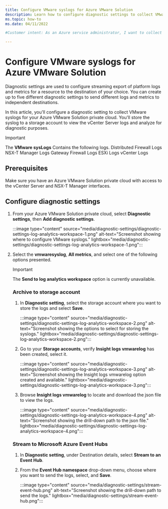 ```yaml
---
title: Configure VMware syslogs for Azure VMware Solution
description: Learn how to configure diagnostic settings to collect VMware syslogs for your Azure VMware Solution private cloud.
ms.topic: how-to 
ms.date: 04/11/2022

#Customer intent: As an Azure service administrator, I want to collect VMware syslogs and store it in my storage account so that I can view the vCenter Server logs and analyze for any diagnostic purposes.

---
```


# Configure VMware syslogs for Azure VMware Solution

Diagnostic settings are used to configure streaming export of platform logs and metrics for a resource to the destination of your choice. You can create up to five different diagnostic settings to send different logs and metrics to independent destinations. 

In this article, you'll configure a diagnostic setting to collect VMware syslogs for your Azure VMware Solution private cloud. You'll store the syslog to a storage account to view the vCenter Server logs and analyze for diagnostic purposes. 
 >[!IMPORTANT]
   >The **VMware sysLogs** Contains the following logs.
   >Distributed Firewall Logs
   >NSX-T Manager Logs
   >Gateway Firewall Logs
   >ESXi Logs
   >vCenter Logs
 

## Prerequisites

Make sure you have an Azure VMware Solution private cloud with access to the vCenter Server and NSX-T Manager interfaces. 

## Configure diagnostic settings

1. From your Azure VMware Solution private cloud, select **Diagnostic settings**, then **Add diagnostic settings**.
 
   :::image type="content" source="media/diagnostic-settings/diagnostic-settings-log-analytics-workspace-1.png" alt-text="Screenshot showing where to configure VMware syslogs." lightbox="media/diagnostic-settings/diagnostic-settings-log-analytics-workspace-1.png":::


1. Select the **vmwaresyslog**, **All metrics**, and select one of the following options presented.

   >[!IMPORTANT]
   >The **Send to log analytics workspace** option is currently unavailable.
 
   ### Archive to storage account

    1. In **Diagnostic setting**, select the storage account where you want to store the logs and select **Save**.

       :::image type="content" source="media/diagnostic-settings/diagnostic-settings-log-analytics-workspace-2.png" alt-text="Screenshot showing the options to select for storing the syslogs." lightbox="media/diagnostic-settings/diagnostic-settings-log-analytics-workspace-2.png":::

    1. Go to your **Storage accounts**, verify **Insight logs vmwarelog** has been created, select it. 
 
       :::image type="content" source="media/diagnostic-settings/diagnostic-settings-log-analytics-workspace-3.png" alt-text="Screenshot showing the Insight logs vmwarelog option created and available." lightbox="media/diagnostic-settings/diagnostic-settings-log-analytics-workspace-3.png":::


    1. Browse **Insight logs vmwarelog** to locate and download the json file to view the logs.

       :::image type="content" source="media/diagnostic-settings/diagnostic-settings-log-analytics-workspace-4.png" alt-text="Screenshot showing the drill-down path to the json file." lightbox="media/diagnostic-settings/diagnostic-settings-log-analytics-workspace-4.png"::: 

   ### Stream to Microsoft Azure Event Hubs

    1. In **Diagnostic setting**, under Destination details, select **Stream to an Event Hub**. 
    1. From the **Event Hub namespace** drop-down menu, choose where you want to send the logs, select, and **Save**.
    
       :::image type="content" source="media/diagnostic-settings/stream-event-hub.png" alt-text="Screenshot showing the drill-down path to send the logs." lightbox="media/diagnostic-settings/stream-event-hub.png"::: 




